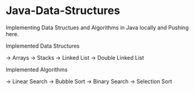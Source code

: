 # Java-Data-Structures

Implementing Data Structues and Algorithms in Java locally and Pushing here.

Implemented Data Structures

 -> Arrays
 -> Stacks
 -> Linked List
 -> Double Linked List
 
Implemented Algorithms

 -> Linear Search
 -> Bubble Sort
 -> Binary Search
 -> Selection Sort
